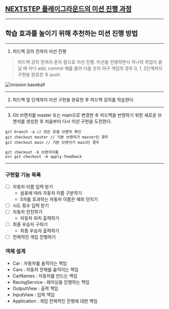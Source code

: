 ## [NEXTSTEP 플레이그라운드의 미션 진행 과정](https://github.com/next-step/nextstep-docs/blob/master/playground/README.md)

---
## 학습 효과를 높이기 위해 추천하는 미션 진행 방법

---
1. 피드백 강의 전까지 미션 진행 
> 피드백 강의 전까지 혼자 힘으로 미션 진행. 미션을 진행하면서 하나의 작업이 끝날 때 마다 add, commit
> 예를 들어 다음 숫자 야구 게임의 경우 0, 1, 2단계까지 구현을 완료한 후 push

![mission baseball](https://raw.githubusercontent.com/next-step/nextstep-docs/master/playground/images/mission_baseball.png)

---
2. 피드백 앞 단계까지 미션 구현을 완료한 후 피드백 강의를 학습한다.

---
3. Git 브랜치를 master 또는 main으로 변경한 후 피드백을 반영하기 위한 새로운 브랜치를 생성한 후 처음부터 다시 미션 구현을 도전한다.

```
git branch -a // 모든 로컬 브랜치 확인
git checkout master // 기본 브랜치가 master인 경우
git checkout main // 기본 브랜치가 main인 경우

git checkout -b 브랜치이름
ex) git checkout -b apply-feedback
```

---
### 구현할 기능 목록
 - [ ] 자동차 이름 입력 받기
   - 쉼표에 따라 자동차 이름 구분하기
   - 5자를 초과하는 자동차 이름은 예외 던지기
 - [ ] 시도 횟수 입력 받기
 - [ ] 자동차 전진하기
   - 자동차 위치 출력하기
 - [ ] 최종 우승자 구하기
   - 최종 우승자 출력하기
 - [ ] 전체적인 게임 진행하기

### 객체 설계

- Car : 자동차를 움직이는 책임
- Cars : 자동차 전체를 움직이는 책임
- CarNames : 자동차를 만드는 책임
- RacingService : 레이싱을 진행하는 책임
- OutputView : 출력 책임
- InputView : 입력 책임
- Application : 게임 전체적인 진행에 대한 책임